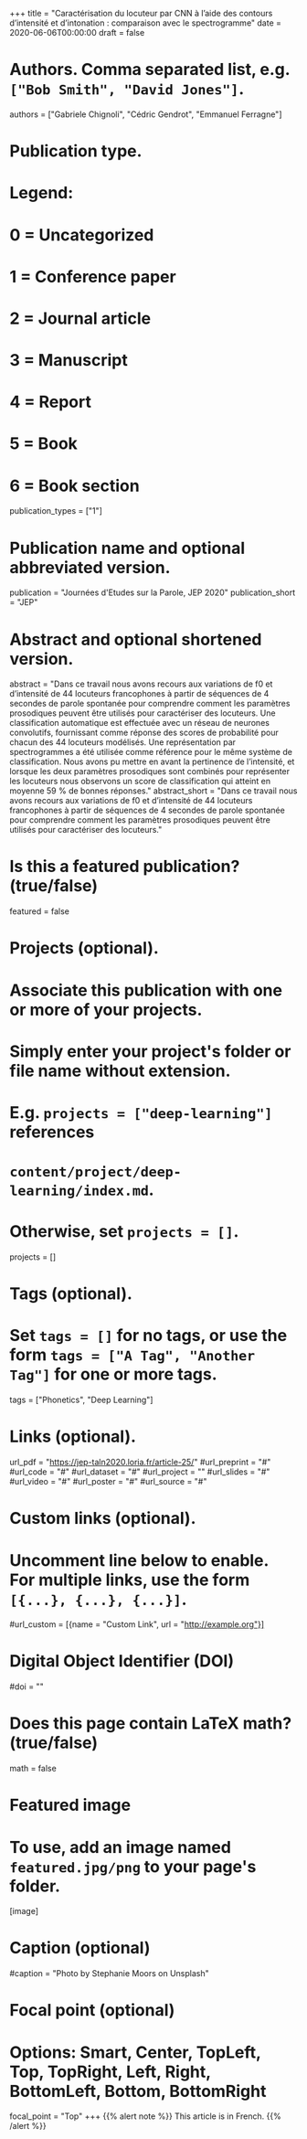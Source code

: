 +++
title = "Caractérisation du locuteur par CNN à l’aide des contours d’intensité et d’intonation : comparaison avec le spectrogramme"
date = 2020-06-06T00:00:00
draft = false

# Authors. Comma separated list, e.g. `["Bob Smith", "David Jones"]`.
authors = ["Gabriele Chignoli", "Cédric Gendrot", "Emmanuel Ferragne"]

# Publication type.
# Legend:
# 0 = Uncategorized
# 1 = Conference paper
# 2 = Journal article
# 3 = Manuscript
# 4 = Report
# 5 = Book
# 6 = Book section
publication_types = ["1"]

# Publication name and optional abbreviated version.
publication = "Journées d'Etudes sur la Parole, JEP 2020"
publication_short = "JEP"

# Abstract and optional shortened version.
abstract = "Dans ce travail nous avons recours aux variations de f0 et d’intensité de 44 locuteurs francophones à partir de séquences de 4 secondes de parole spontanée pour comprendre comment les paramètres prosodiques peuvent être utilisés pour caractériser des locuteurs. Une classification automatique est effectuée avec un réseau de neurones convolutifs, fournissant comme réponse des scores de probabilité pour chacun des 44 locuteurs modélisés. Une représentation par spectrogrammes a été utilisée comme référence pour le même système de classification. Nous avons pu mettre en avant la pertinence de l’intensité, et lorsque les deux paramètres prosodiques sont combinés pour représenter les locuteurs nous observons un score de classification qui atteint en moyenne 59 % de bonnes réponses."
abstract_short = "Dans ce travail nous avons recours aux variations de f0 et d’intensité de 44 locuteurs francophones à partir de séquences de 4 secondes de parole spontanée pour comprendre comment les paramètres prosodiques peuvent être utilisés pour caractériser des locuteurs."

# Is this a featured publication? (true/false)
featured = false

# Projects (optional).
#   Associate this publication with one or more of your projects.
#   Simply enter your project's folder or file name without extension.
#   E.g. `projects = ["deep-learning"]` references 
#   `content/project/deep-learning/index.md`.
#   Otherwise, set `projects = []`.
projects = []

# Tags (optional).
#   Set `tags = []` for no tags, or use the form `tags = ["A Tag", "Another Tag"]` for one or more tags.
tags = ["Phonetics", "Deep Learning"]

# Links (optional).
url_pdf = "https://jep-taln2020.loria.fr/article-25/"
#url_preprint = "#"
#url_code = "#"
#url_dataset = "#"
#url_project = ""
#url_slides = "#"
#url_video = "#"
#url_poster = "#"
#url_source = "#"

# Custom links (optional).
#   Uncomment line below to enable. For multiple links, use the form `[{...}, {...}, {...}]`.
#url_custom = [{name = "Custom Link", url = "http://example.org"}]

# Digital Object Identifier (DOI)
#doi = ""

# Does this page contain LaTeX math? (true/false)
math = false

# Featured image
# To use, add an image named `featured.jpg/png` to your page's folder. 
[image]
  # Caption (optional)
  #caption = "Photo by Stephanie Moors on Unsplash"

  # Focal point (optional)
  # Options: Smart, Center, TopLeft, Top, TopRight, Left, Right, BottomLeft, Bottom, BottomRight
  focal_point = "Top"
+++
{{% alert note %}}
This article is in French.
{{% /alert %}}
